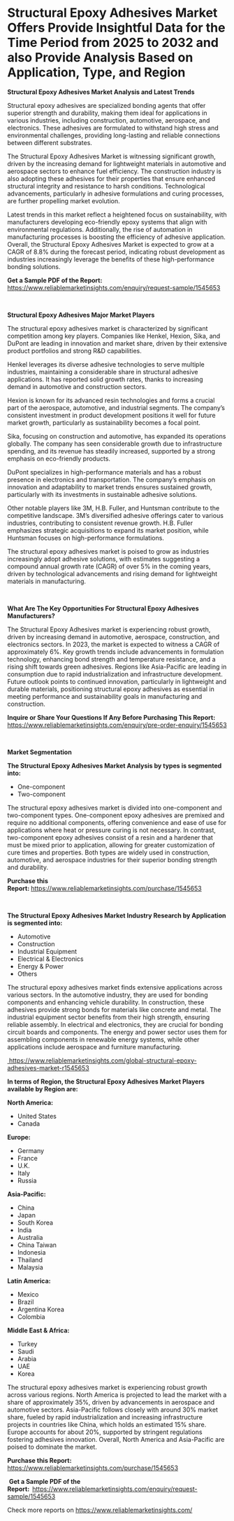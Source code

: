 <p><h1>Structural Epoxy Adhesives Market Offers Provide Insightful Data for the Time Period from 2025 to 2032 and also Provide Analysis Based on Application, Type, and Region</h1></p><p><strong>Structural Epoxy Adhesives Market Analysis and Latest Trends</strong></p>
<p><p>Structural epoxy adhesives are specialized bonding agents that offer superior strength and durability, making them ideal for applications in various industries, including construction, automotive, aerospace, and electronics. These adhesives are formulated to withstand high stress and environmental challenges, providing long-lasting and reliable connections between different substrates.</p><p>The Structural Epoxy Adhesives Market is witnessing significant growth, driven by the increasing demand for lightweight materials in automotive and aerospace sectors to enhance fuel efficiency. The construction industry is also adopting these adhesives for their properties that ensure enhanced structural integrity and resistance to harsh conditions. Technological advancements, particularly in adhesive formulations and curing processes, are further propelling market evolution.</p><p>Latest trends in this market reflect a heightened focus on sustainability, with manufacturers developing eco-friendly epoxy systems that align with environmental regulations. Additionally, the rise of automation in manufacturing processes is boosting the efficiency of adhesive application. Overall, the Structural Epoxy Adhesives Market is expected to grow at a CAGR of 8.8% during the forecast period, indicating robust development as industries increasingly leverage the benefits of these high-performance bonding solutions.</p></p>
<p><strong>Get a Sample PDF of the Report:&nbsp;</strong> <a href="https://www.reliablemarketinsights.com/enquiry/request-sample/1545653?utm_campaign=2988&utm_medium=2&utm_source=Github&utm_content=ia&utm_term=02042025&utm_id=structural-epoxy-adhesives">https://www.reliablemarketinsights.com/enquiry/request-sample/1545653</a></p>
<p>&nbsp;</p>
<p><strong>Structural Epoxy Adhesives Major Market Players</strong></p>
<p><p>The structural epoxy adhesives market is characterized by significant competition among key players. Companies like Henkel, Hexion, Sika, and DuPont are leading in innovation and market share, driven by their extensive product portfolios and strong R&D capabilities. </p><p>Henkel leverages its diverse adhesive technologies to serve multiple industries, maintaining a considerable share in structural adhesive applications. It has reported solid growth rates, thanks to increasing demand in automotive and construction sectors.</p><p>Hexion is known for its advanced resin technologies and forms a crucial part of the aerospace, automotive, and industrial segments. The company’s consistent investment in product development positions it well for future market growth, particularly as sustainability becomes a focal point.</p><p>Sika, focusing on construction and automotive, has expanded its operations globally. The company has seen considerable growth due to infrastructure spending, and its revenue has steadily increased, supported by a strong emphasis on eco-friendly products.</p><p>DuPont specializes in high-performance materials and has a robust presence in electronics and transportation. The company’s emphasis on innovation and adaptability to market trends ensures sustained growth, particularly with its investments in sustainable adhesive solutions.</p><p>Other notable players like 3M, H.B. Fuller, and Huntsman contribute to the competitive landscape. 3M’s diversified adhesive offerings cater to various industries, contributing to consistent revenue growth. H.B. Fuller emphasizes strategic acquisitions to expand its market position, while Huntsman focuses on high-performance formulations.</p><p>The structural epoxy adhesives market is poised to grow as industries increasingly adopt adhesive solutions, with estimates suggesting a compound annual growth rate (CAGR) of over 5% in the coming years, driven by technological advancements and rising demand for lightweight materials in manufacturing.</p></p>
<p>&nbsp;</p>
<p><strong>What Are The Key Opportunities For Structural Epoxy Adhesives Manufacturers?</strong></p>
<p><p>The Structural Epoxy Adhesives market is experiencing robust growth, driven by increasing demand in automotive, aerospace, construction, and electronics sectors. In 2023, the market is expected to witness a CAGR of approximately 6%. Key growth trends include advancements in formulation technology, enhancing bond strength and temperature resistance, and a rising shift towards green adhesives. Regions like Asia-Pacific are leading in consumption due to rapid industrialization and infrastructure development. Future outlook points to continued innovation, particularly in lightweight and durable materials, positioning structural epoxy adhesives as essential in meeting performance and sustainability goals in manufacturing and construction.</p></p>
<p><strong>Inquire or Share Your Questions If Any Before Purchasing This Report:</strong> <a href="https://www.reliablemarketinsights.com/enquiry/pre-order-enquiry/1545653?utm_campaign=2988&utm_medium=2&utm_source=Github&utm_content=ia&utm_term=02042025&utm_id=structural-epoxy-adhesives">https://www.reliablemarketinsights.com/enquiry/pre-order-enquiry/1545653</a></p>
<p>&nbsp;</p>
<p><strong>Market Segmentation</strong></p>
<p><strong>The Structural Epoxy Adhesives Market Analysis by types is segmented into:</strong></p>
<p><ul><li>One-component</li><li>Two-component</li></ul></p>
<p><p>The structural epoxy adhesives market is divided into one-component and two-component types. One-component epoxy adhesives are premixed and require no additional components, offering convenience and ease of use for applications where heat or pressure curing is not necessary. In contrast, two-component epoxy adhesives consist of a resin and a hardener that must be mixed prior to application, allowing for greater customization of cure times and properties. Both types are widely used in construction, automotive, and aerospace industries for their superior bonding strength and durability.</p></p>
<p><strong>Purchase this Report:&nbsp;</strong><a href="https://www.reliablemarketinsights.com/purchase/1545653?utm_campaign=2988&utm_medium=2&utm_source=Github&utm_content=ia&utm_term=02042025&utm_id=structural-epoxy-adhesives">https://www.reliablemarketinsights.com/purchase/1545653</a></p>
<p>&nbsp;</p>
<p><strong>The Structural Epoxy Adhesives Market Industry Research by Application is segmented into:</strong></p>
<p><ul><li>Automotive</li><li>Construction</li><li>Industrial Equipment</li><li>Electrical & Electronics</li><li>Energy & Power</li><li>Others</li></ul></p>
<p><p>The structural epoxy adhesives market finds extensive applications across various sectors. In the automotive industry, they are used for bonding components and enhancing vehicle durability. In construction, these adhesives provide strong bonds for materials like concrete and metal. The industrial equipment sector benefits from their high strength, ensuring reliable assembly. In electrical and electronics, they are crucial for bonding circuit boards and components. The energy and power sector uses them for assembling components in renewable energy systems, while other applications include aerospace and furniture manufacturing.</p></p>
<p><a href="https://www.reliablemarketinsights.com/global-structural-epoxy-adhesives-market-r1545653?utm_campaign=2988&utm_medium=2&utm_source=Github&utm_content=ia&utm_term=02042025&utm_id=structural-epoxy-adhesives">&nbsp;https://www.reliablemarketinsights.com/global-structural-epoxy-adhesives-market-r1545653</a></p>
<p><strong>In terms of Region, the Structural Epoxy Adhesives Market Players available by Region are:</strong></p>
<p>
    <p> <strong> North America: </strong>
        <ul>
            <li>United States</li>
            <li>Canada</li>
        </ul>
        </p> 
    <p> <strong> Europe: </strong>
        <ul>
            <li>Germany</li>
            <li>France</li>
            <li>U.K.</li>
            <li>Italy</li>
            <li>Russia</li>
        </ul>
        </p> 
    <p> <strong> Asia-Pacific: </strong>
        <ul>
            <li>China</li>
            <li>Japan</li>
            <li>South Korea</li>
            <li>India</li>
            <li>Australia</li>
            <li>China Taiwan</li>
            <li>Indonesia</li>
            <li>Thailand</li>
            <li>Malaysia</li>
        </ul>
        </p> 
    <p> <strong> Latin America: </strong>
        <ul>
            <li>Mexico</li>
            <li>Brazil</li>
            <li>Argentina Korea</li>
            <li>Colombia</li>
        </ul>
        </p> 
    <p> <strong> Middle East & Africa: </strong>
        <ul>
            <li>Turkey</li>
            <li>Saudi</li>
            <li>Arabia</li>
            <li>UAE</li>
            <li>Korea</li>
        </ul>
    </p>
    </p>
<p><p>The structural epoxy adhesives market is experiencing robust growth across various regions. North America is projected to lead the market with a share of approximately 35%, driven by advancements in aerospace and automotive sectors. Asia-Pacific follows closely with around 30% market share, fueled by rapid industrialization and increasing infrastructure projects in countries like China, which holds an estimated 15% share. Europe accounts for about 20%, supported by stringent regulations fostering adhesives innovation. Overall, North America and Asia-Pacific are poised to dominate the market.</p></p>
<p><strong>Purchase this Report: </strong><a href="https://www.reliablemarketinsights.com/purchase/1545653?utm_campaign=2988&utm_medium=2&utm_source=Github&utm_content=ia&utm_term=02042025&utm_id=structural-epoxy-adhesives">https://www.reliablemarketinsights.com/purchase/1545653</a></p>
<p>&nbsp;<strong>Get a Sample PDF of the Report:&nbsp;&nbsp;</strong><a href="https://www.reliablemarketinsights.com/enquiry/request-sample/1545653?utm_campaign=2988&utm_medium=2&utm_source=Github&utm_content=ia&utm_term=02042025&utm_id=structural-epoxy-adhesives">https://www.reliablemarketinsights.com/enquiry/request-sample/1545653</a></p>
<p><strong></strong></p>
<p>Check more reports on <a href="https://www.reliablemarketinsights.com/?utm_campaign=2988&utm_medium=2&utm_source=Github&utm_content=ia&utm_term=02042025&utm_id=structural-epoxy-adhesives">https://www.reliablemarketinsights.com/</a></p>